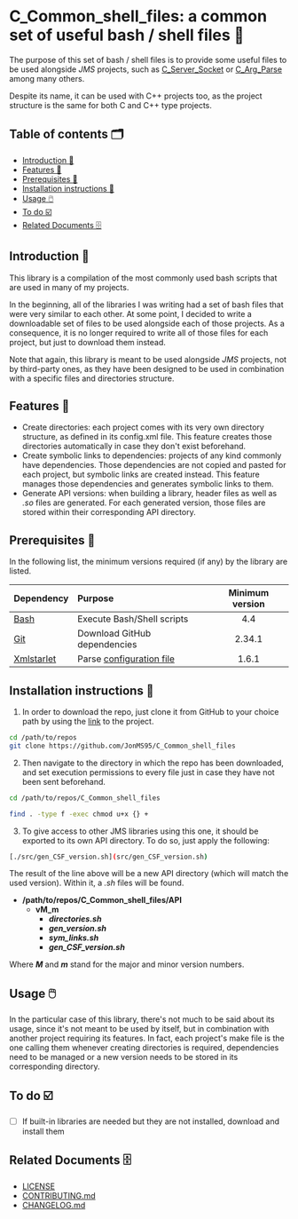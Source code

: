 # C_Common_shell_files: a common set of useful bash / shell files 🧰
The purpose of this set of bash / shell files is to provide some useful files to be used alongside _JMS_ projects, such as
[C_Server_Socket](https://github.com/JonMS95/C_Server_Socket) or [C_Arg_Parse](https://github.com/JonMS95/C_Arg_Parse) among many others.

Despite its name, it can be used with C++ projects too, as the project structure is the same for both C and C++ type projects.


## Table of contents 🗂️
  - [Introduction  📑](#introduction--)
  - [Features  🌟](#features--)
  - [Prerequisites  🧱](#prerequisites--)
  - [Installation instructions  📓](#installation-instructions--)
  - [Usage  🖱️](#usage--️)
  - [To do  ☑️](#to-do--️)
  - [Related Documents  🗄️](#related-documents--️)


## Introduction <a id="introduction"></a> 📑
This library is a compilation of the most commonly used bash scripts that are used in many of my projects.

In the beginning, all of the libraries I was writing had a set of bash files that were very similar to each other. At some point, I decided
to write a downloadable set of files to be used alongside each of those projects. As a consequence, it is no longer required to write all of
those files for each project, but just to download them instead.

Note that again, this library is meant to be used alongside _JMS_ projects, not by third-party ones, as they have been designed to be used in combination with a specific files and directories structure.


## Features <a id="features"></a> 🌟
* Create directories: each project comes with its very own directory structure, as defined in its config.xml file. This feature creates those directories automatically in case they don't exist beforehand.
* Create symbolic links to dependencies: projects of any kind commonly have dependencies. Those dependencies are not copied and pasted for each project, but symbolic links are created instead. This feature manages those dependencies and generates symbolic links to them.
* Generate API versions: when building a library, header files as well as _.so_ files are generated. For each generated version, those files are stored within their corresponding API directory.


## Prerequisites <a id="prerequisites"></a> 🧱
In the following list, the minimum versions required (if any) by the library are listed.

| Dependency                   | Purpose                                 | Minimum version |
| :--------------------------- | :-------------------------------------- |:--------------: |
| [Bash][bash-link]            | Execute Bash/Shell scripts              |4.4              |
| [Git][git-link]              | Download GitHub dependencies            |2.34.1           |
| [Xmlstarlet][xmlstarlet-link]| Parse [configuration file](config.xml)  |1.6.1            |

[bash-link]:       https://www.gnu.org/software/bash/
[git-link]:        https://git-scm.com/
[xmlstarlet-link]: https://xmlstar.sourceforge.net/


## Installation instructions <a id="installation-instructions"></a> 📓
1. In order to download the repo, just clone it from GitHub to your choice path by using the [link](https://github.com/JonMS95/C_Server_Socket) to the project.

```bash
cd /path/to/repos
git clone https://github.com/JonMS95/C_Common_shell_files
```

2. Then navigate to the directory in which the repo has been downloaded, and set execution permissions to every file just in case they have not been sent beforehand.

```bash
cd /path/to/repos/C_Common_shell_files

find . -type f -exec chmod u+x {} +
```

3. To give access to other JMS libraries using this one, it should be exported to its own API directory. To do so, just apply the following:

```bash
[./src/gen_CSF_version.sh](src/gen_CSF_version.sh)
```

The result of the line above will be a new API directory (which will match the used version). Within it, a *.sh* files will be found.
- **/path/to/repos/C_Common_shell_files/API**
  - **vM_m**
    - **_directories.sh_**
    - **_gen_version.sh_**
    - **_sym_links.sh_**
    - **_gen_CSF_version.sh_**

Where **_M_** and **_m_** stand for the major and minor version numbers.


## Usage <a id="usage"></a> 🖱️
In the particular case of this library, there's not much to be said about its usage, since it's not meant to be used by itself, but in combination with another project requiring its features. In fact, each project's make file is the one calling them whenever creating directories is required, dependencies need to be managed or a new version needs to be stored in its corresponding directory.


## To do <a id="to-do"></a> ☑️
- [ ] If built-in libraries are needed but they are not installed, download and install them


## Related Documents <a id="related-documents"></a> 🗄️
* [LICENSE](LICENSE)
* [CONTRIBUTING.md](Docs/CONTRIBUTING.md)
* [CHANGELOG.md](Docs/CHANGELOG.md)

